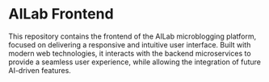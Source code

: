 # AILab Frontend

This repository contains the frontend of the AILab microblogging platform, focused on delivering a responsive and intuitive user interface. Built with modern web technologies, it interacts with the backend microservices to provide a seamless user experience, while allowing the integration of future AI-driven features.
